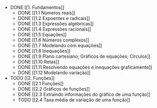 - DONE [[1. Fundamentos]]
	- DONE [[1.1 Números reais]]
	- DONE [[1.2 Expoentes e radicais]]
	- DONE [[1.3 Expressões algébricas]]
	- DONE [[1.4 Expressões racionais]]
	- DONE [[1.5 Equações]]
	- DONE [[1.6 Números complexos]]
	- DONE [[1.7 Modelando com equações]]
	- DONE [[1.8 Inequações]]
	- DONE [[1.9 Plano cartesiano; Gráficos de equações; Círculos]]
	- DONE [[1.10 Retas]]
	- DONE [[1.11 Resolvendo equações e inequações graficamente]]
	- DONE [[1.12 Modelando variação]]
- TODO [[2. Funções]]
	- DONE [[2.1 Funções]]
	- DONE [[2.2 Gráficos de funções]]
	- DONE [[2.3 Extraindo informações do gráfico de uma função]]
	- TODO [[2.4 Taxa média de variação de uma função]]